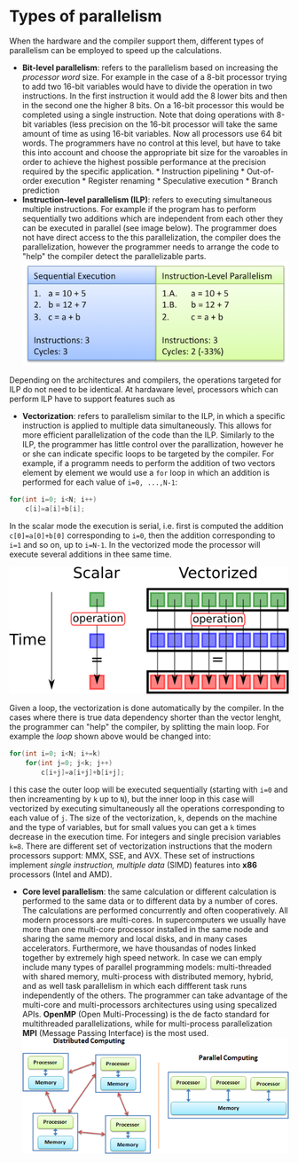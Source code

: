 # Types of parallelism

When the hardware and the compiler support them, different types of parallelism can be employed to speed up the calculations. 

* **Bit-level parallelism**: refers to the parallelism based on increasing the _processor word_ size. For example in the case of a 8-bit processor trying to add two 16-bit variables would have to divide the operation in two instructions. In the first instruction it would add the 8 lower bits and then in the second one the higher 8 bits. On a 16-bit processor this would be completed using a single instruction. Note that doing operations with 8-bit variables (less precision on the 16-bit processor  will take the same amount of time as using 16-bit variables. 
Now all processors use 64 bit words. The programmers have no control at this level, but have to take this into account and choose the appropriate bit size for the varoables in order to achieve the highest possible performance at the precision required by the specific application. 
        * Instruction pipelining
        * Out-of-order execution 
        * Register renaming 
        * Speculative execution 
        * Branch prediction 
* **Instruction-level parallelism (ILP)**: refers to executing simultaneous multiple instructions. For example if the program has to perform sequentially two additions which are independent from each other they can be executed in parallel (see image below). The programmer does not have direct access to the this parallelization, the compiler does the parallelization, however the programmer needs to arrange the code to "help" the compiler detect the parallelizable parts.
![Example of instruction level parallelism](images/ilp.png)
<!--- [![Instruction level parallelism](https://i.pinimg.com/originals/1f/a4/d7/1fa4d7bda58e84045b9456c391d2aa58.png)](https://i.pinimg.com/originals/1f/a4/d7/1fa4d7bda58e84045b9456c391d2aa58.png) --->
Depending on the architectures and compilers, the operations targeted for ILP do not need to be identical. At hardaware level, processors which can perform ILP have to support features such as 
* **Vectorization**: refers to parallelism similar to the ILP, in which a specific instruction is applied to multiple data simultaneously. This allows for more efficient parallelization of the code than the ILP. Similarly to the ILP, the programmer has little control over the parallization, however he or she can indicate specific loops to be targeted by the compiler. 
For example, if a programm needs to perform the addition of two vectors element by element we would use a `for` loop in which an addition is performed for each value of `i=0, ...,N-1`:
```C
for(int i=0; i<N; i++)
    c[i]=a[i]+b[i];
```
In the scalar mode the  execution is serial, i.e. first is computed the addition `c[0]=a[0]+b[0]` corresponding to `i=0`, then the addition corresponding to `i=1` and so on, up to `i=N-1`. In the vectorized mode the processor will execute several additions in thee same time. 

![Vectorization](images/vectorization.png)

Given a loop, the vectorization is done automatically by the compiler. In the cases where there is true data dependency shorter than the vector lenght, the programmer can "help" the compiler, by splitting the main loop. For example the _loop_ shown above would be changed into:
```C
for(int i=0; i<N; i+=k)
    for(int j=0; j<k; j++)
        c[i+j]=a[i+j]+b[i+j];
```
I this case the outer loop will be executed sequentially (starting with `i=0` and then increamenting by `k` up to `N`), but the inner loop in this case will vectorized by executing simultaneously all the operations corresponding to each value of `j`.  The size of the vectorization, `k`, depends on the machine and the type of variables, but for small values you can get a `k` times decrease in the execution time. For integers and single precision variables `k=8`. There are different set of vectorization instructions that the modern processors support: MMX, SSE, and AVX. These set of instructions implement _single instruction, multiple data_  (SIMD) features into **x86** processors (Intel and AMD). 
* **Core level parallelism**: the same calculation or different calculation is performed to the same data or to different data by a number of cores. The calculations are performed concurrently and often cooperatively. 
All modern processors are multi-cores. In supercomputers we usually have more than one multi-core processor installed in the same node and sharing the same memory and local disks, and in many cases accelerators. Furthermore, we have thousandas of nodes linked together by extremely high speed network. In case  we can emply include many types of parallel programming models:  multi-threaded with shared memory, multi-process with distributed memory, hybrid,  and as well task parallelism in which each diffferent task runs independently of the others.
The programmer can take advantage of the multi-core and multi-processors architectures using using specalized APIs. **OpenMP** (Open Multi-Processing) is the de facto standard for multithreaded parallelizations, while for multi-process parallelization  **MPI** (Message Passing Interface) is the most used.
![Multi-core and multi-processor parallel computing](images/distributed_vs_shared.png)
